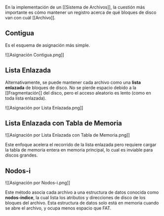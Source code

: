 En la implementación de un [[Sistema de Archivos]], la cuestión más importante es cómo mantener un registro acerca de qué bloques de disco van con cuál [[Archivo]].

## Contigua

Es el esquema de asignación más simple.

![[Asignación Contigua.png]]

## Lista Enlazada

Alternativamente, se puede mantener cada archivo como una **lista enlazada** de bloques de disco. No se pierde espacio debido a la [[Fragmentación]] del disco, pero el acceso aleatorio es lento (como en toda lista enlazada).

![[Asignación por Lista Enlazada.png]]

## Lista Enlazada con Tabla de Memoria

![[Asignación por Lista Enlazada con Tabla de Memoria.png]]

Este enfoque acelera el recorrido de la lista enlazada pero requiere cargar la tabla de memoria entera en memoria principal, lo cual es inviable para discos grandes.

## Nodos-i

![[Asignación por Nodos-i.png]]

Este método asocia cada archivo a una estructura de datos conocida como **nodos-índice**, la cual lista los atributos y direcciones de disco de los bloques del archivo. Esta estructura de datos solo está en memoria cuando se abre el archivo, y ocupa menos espacio que FAT.
